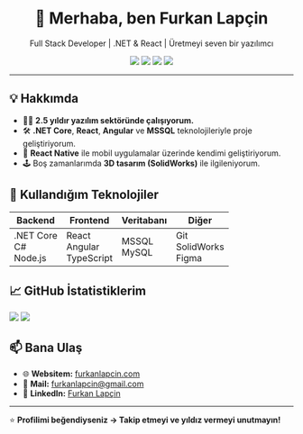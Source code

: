 <h1 align="center">👋 Merhaba, ben Furkan Lapçin</h1>
<p align="center">Full Stack Developer | .NET & React | Üretmeyi seven bir yazılımcı</p>

<p align="center">
  <img src="https://img.shields.io/badge/.NET%20Core-%236C3483?style=for-the-badge&logo=dotnet&logoColor=white" />
  <img src="https://img.shields.io/badge/Angular-%23DD0031?style=for-the-badge&logo=angular&logoColor=white" />
  <img src="https://img.shields.io/badge/React-%2361DAFB?style=for-the-badge&logo=react&logoColor=white" />
  <img src="https://img.shields.io/badge/SQL-%234479A1?style=for-the-badge&logo=MicrosoftSQLServer&logoColor=white" />
</p>

---

## 💡 Hakkımda

- 👨‍💻 **2.5 yıldır yazılım sektöründe çalışıyorum.**
- 🛠️ **.NET Core**, **React**, **Angular** ve **MSSQL** teknolojileriyle proje geliştiriyorum.
- 📲 **React Native** ile mobil uygulamalar üzerinde kendimi geliştiriyorum.
- 🕹️ Boş zamanlarımda **3D tasarım (SolidWorks)** ile ilgileniyorum.

## 🚀 Kullandığım Teknolojiler

| Backend | Frontend | Veritabanı | Diğer |
|---------|----------|------------|-------|
| .NET Core <br> C# <br> Node.js | React <br> Angular <br> TypeScript | MSSQL <br> MySQL | Git <br> SolidWorks <br> Figma |

## 📈 GitHub İstatistiklerim

<p align=\"center\">
  <img src=\"https://github-readme-stats.vercel.app/api?username=furkanlapcin&show_icons=true&theme=radical\" width=\"49%\" />
  <img src=\"https://github-readme-stats.vercel.app/api/top-langs/?username=furkanlapcin&layout=compact&theme=radical\" width=\"49%\" />
</p>

## 📫 Bana Ulaş

- 🌐 **Websitem:** [furkanlapcin.com](https://furkanlapcin.com)
- 📩 **Mail:** furkanlapcin@gmail.com
- 💼 **LinkedIn:** [Furkan Lapçin](https://linkedin.com/in/furkanlapcin)

---

⭐ **Profilimi beğendiyseniz → Takip etmeyi ve yıldız vermeyi unutmayın!**
